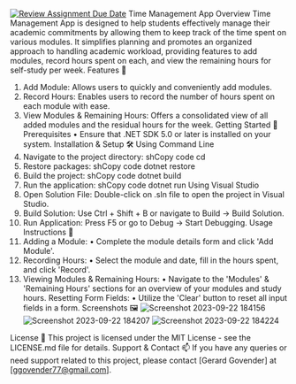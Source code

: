 [![Review Assignment Due Date](https://classroom.github.com/assets/deadline-readme-button-24ddc0f5d75046c5622901739e7c5dd533143b0c8e959d652212380cedb1ea36.svg)](https://classroom.github.com/a/tFiwluF8)
Time Management App
Overview
Time Management App is designed to help students effectively manage their academic commitments by allowing them to keep track of the time spent on various modules. It simplifies planning and promotes an organized approach to handling academic workload, providing features to add modules, record hours spent on each, and view the remaining hours for self-study per week.
Features 🌟
1.	Add Module: Allows users to quickly and conveniently add modules.
2.	Record Hours: Enables users to record the number of hours spent on each module with ease.
3.	View Modules & Remaining Hours: Offers a consolidated view of all added modules and the residual hours for the week.
Getting Started 🚀
Prerequisites
•	Ensure that .NET SDK 5.0 or later is installed on your system.
Installation & Setup 🛠️
Using Command Line
1.	Navigate to the project directory:
shCopy code
cd <path-to-project-directory> 
2.	Restore packages:
shCopy code
dotnet restore 
3.	Build the project:
shCopy code
dotnet build 
4.	Run the application:
shCopy code
dotnet run 
Using Visual Studio
1.	Open Solution File: Double-click on .sln file to open the project in Visual Studio.
2.	Build Solution: Use Ctrl + Shift + B or navigate to Build -> Build Solution.
3.	Run Application: Press F5 or go to Debug -> Start Debugging.
Usage Instructions 📘
1.	Adding a Module:
•	Complete the module details form and click 'Add Module'.
2.	Recording Hours:
•	Select the module and date, fill in the hours spent, and click 'Record'.
3.	Viewing Modules & Remaining Hours:
•	Navigate to the 'Modules' & 'Remaining Hours' sections for an overview of your modules and study hours.
Resetting Form Fields:
•	Utilize the 'Clear' button to reset all input fields in a form.
Screenshots 🖼️
![Screenshot 2023-09-22 184156](https://github.com/VCDBN/prog6212-part-1-JohnGerard1/assets/124500120/ec932c0d-fc69-4620-ae5c-8e3efc43feb2)
![Screenshot 2023-09-22 184207](https://github.com/VCDBN/prog6212-part-1-JohnGerard1/assets/124500120/5ba31773-634f-4d1b-a5be-987fb27b5f7a)
![Screenshot 2023-09-22 184224](https://github.com/VCDBN/prog6212-part-1-JohnGerard1/assets/124500120/c75a26c1-62e9-43a0-8a50-92d336abef8d)

License 📝
This project is licensed under the MIT License - see the LICENSE.md file for details.
Support & Contact 📫
If you have any queries or need support related to this project, please contact [Gerard Govender] at [ggovender77@gmail.com].
